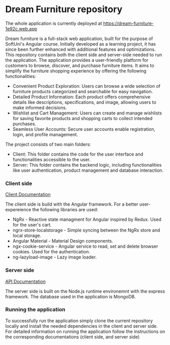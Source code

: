# Dream Furniture repository

The whole application is currently deployed at https://dream-furniture-1e92c.web.app

Dream furniture is a full-stack web application, built for the purpose of SoftUni's Angular course. Initially developed as a learning project, it has since been further enhanced with additional features and optimizations. This repository contains both the client side and server-side needed to run the application.
The application provides a user-friendly platform for customers to browse, discover, and purchase furniture items. It aims to simplify the furniture shopping experience by offering the following functionalities:

* Convenient Product Exploration: Users can browse a wide selection of furniture products categorized and searchable for easy navigation.
* Detailed Product Information: Each product offers comprehensive details like descriptions, specifications, and image, allowing users to make informed decisions.
* Wishlist and Cart Management: Users can create and manage wishlists for saving favorite products and shopping carts to collect intended purchases.
* Seamless User Accounts: Secure user accounts enable registration, login, and profile management.


The project consists of two main folders:
* Client: This folder contains the code for the user interface and functionalities accessible to the user. 
* Server: This folder contains the backend logic, including functionalities like user authentication, product management and database interaction.
  
### Client side
[Client Documentation](/client/README.md)

The client side is build with the Angular framework. For a better user-expereience the following libraries are used: 
* NgRx - Reactive state managment for Angular inspired by Redux. Used for the user's cart.
* ngrx-store-localstorage - Simple syncing between the NgRx store and local storage.
* Angular Material - Material Design components.
* ngx-cookie-service - Angular service to read, set and delete browser cookies. Used for the authentication.
* ng-lazyload-image - Lazy image loader.

### Server side
[API Documentation](/server/README.md)

The server side is built on the Node.js runtime environemnt with the express framework. The database used in the application is MongoDB.

### Running the application
To successfully run the application simply clone the current repository locally and install the needed dependencies in the client and server side. For detailed information on running the application follow the instructions on the corresponding documentations (client side, and server side)
